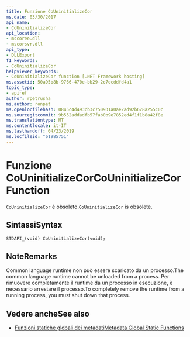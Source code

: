 ```yaml
---
title: Funzione CoUninitializeCor
ms.date: 03/30/2017
api_name:
- CoUninitializeCor
api_location:
- mscoree.dll
- mscorsvr.dll
api_type:
- DLLExport
f1_keywords:
- CoUninitializeCor
helpviewer_keywords:
- CoUninitializeCor function [.NET Framework hosting]
ms.assetid: 50a95b8b-9766-470e-bb29-2c7ecddfd4a1
topic_type:
- apiref
author: rpetrusha
ms.author: ronpet
ms.openlocfilehash: 0845c4d493cb3c750931a0ae2ad92b628a255c0c
ms.sourcegitcommit: 9b552addadfb57fab0b9e7852ed4f1f1b8a42f8e
ms.translationtype: MT
ms.contentlocale: it-IT
ms.lasthandoff: 04/23/2019
ms.locfileid: "61985751"
---
```

# <a name="couninitializecor-function"></a><span data-ttu-id="5d2d5-102">Funzione CoUninitializeCor</span><span class="sxs-lookup"><span data-stu-id="5d2d5-102">CoUninitializeCor Function</span></span>
<span data-ttu-id="5d2d5-103">`CoUninitializeCor` è obsoleto.</span><span class="sxs-lookup"><span data-stu-id="5d2d5-103">`CoUninitializeCor` is obsolete.</span></span>  
  
## <a name="syntax"></a><span data-ttu-id="5d2d5-104">Sintassi</span><span class="sxs-lookup"><span data-stu-id="5d2d5-104">Syntax</span></span>  
  
```  
STDAPI_(void) CoUninitializeCor(void);  
```  
  
## <a name="remarks"></a><span data-ttu-id="5d2d5-105">Note</span><span class="sxs-lookup"><span data-stu-id="5d2d5-105">Remarks</span></span>  
 <span data-ttu-id="5d2d5-106">Common language runtime non può essere scaricato da un processo.</span><span class="sxs-lookup"><span data-stu-id="5d2d5-106">The common language runtime cannot be unloaded from a process.</span></span> <span data-ttu-id="5d2d5-107">Per rimuovere completamente il runtime da un processo in esecuzione, è necessario arrestare il processo.</span><span class="sxs-lookup"><span data-stu-id="5d2d5-107">To completely remove the runtime from a running process, you must shut down that process.</span></span>  
  
## <a name="see-also"></a><span data-ttu-id="5d2d5-108">Vedere anche</span><span class="sxs-lookup"><span data-stu-id="5d2d5-108">See also</span></span>

- [<span data-ttu-id="5d2d5-109">Funzioni statiche globali dei metadati</span><span class="sxs-lookup"><span data-stu-id="5d2d5-109">Metadata Global Static Functions</span></span>](../../../../docs/framework/unmanaged-api/metadata/metadata-global-static-functions.md)
